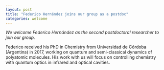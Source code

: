 ```yaml
---
layout: post
title: "Federico Hernández joins our group as a postdoc"
categories: welcome
---
```


*We welcome Federico Hernández as the second postdoctoral researcher to join our group.*

Federico received his PhD in Chemistry from Universidad de Córdoba (Argentina) in 2017, working on quantum and semi-classical dynamics of polyatomic molecules. His work with us will focus on controlling chemistry with quantum optics in infrared and optical cavities. 